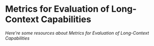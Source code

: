 # Metrics for Evaluation of Long-Context Capabilities
*Here're some resources about Metrics for Evaluation of Long-Context Capabilities*
